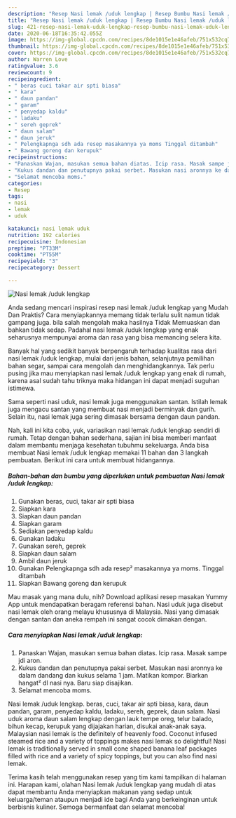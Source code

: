 ```yaml
---
description: "Resep Nasi lemak /uduk lengkap | Resep Bumbu Nasi lemak /uduk lengkap Yang Sedap"
title: "Resep Nasi lemak /uduk lengkap | Resep Bumbu Nasi lemak /uduk lengkap Yang Sedap"
slug: 421-resep-nasi-lemak-uduk-lengkap-resep-bumbu-nasi-lemak-uduk-lengkap-yang-sedap
date: 2020-06-18T16:35:42.055Z
image: https://img-global.cpcdn.com/recipes/8de1015e1e46afeb/751x532cq70/nasi-lemak-uduk-lengkap-foto-resep-utama.jpg
thumbnail: https://img-global.cpcdn.com/recipes/8de1015e1e46afeb/751x532cq70/nasi-lemak-uduk-lengkap-foto-resep-utama.jpg
cover: https://img-global.cpcdn.com/recipes/8de1015e1e46afeb/751x532cq70/nasi-lemak-uduk-lengkap-foto-resep-utama.jpg
author: Warren Love
ratingvalue: 3.6
reviewcount: 9
recipeingredient:
- " beras cuci takar air spti biasa"
- " kara"
- " daun pandan"
- " garam"
- " penyedap kaldu"
- " ladaku"
- " sereh geprek"
- " daun salam"
- " daun jeruk"
- " Pelengkapnga sdh ada resep masakannya ya moms Tinggal ditambah"
- " Bawang goreng dan kerupuk"
recipeinstructions:
- "Panaskan Wajan, masukan semua bahan diatas. Icip rasa. Masak sampe jdi aron."
- "Kukus dandan dan penutupnya pakai serbet. Masukan nasi aronnya ke dalam dandang dan kukus selama 1 jam. Matikan kompor. Biarkan hangat² dl nasi nya. Baru siap disajikan."
- "Selamat mencoba moms."
categories:
- Resep
tags:
- nasi
- lemak
- uduk

katakunci: nasi lemak uduk 
nutrition: 192 calories
recipecuisine: Indonesian
preptime: "PT33M"
cooktime: "PT55M"
recipeyield: "3"
recipecategory: Dessert

---
```



![Nasi lemak /uduk lengkap](https://img-global.cpcdn.com/recipes/8de1015e1e46afeb/751x532cq70/nasi-lemak-uduk-lengkap-foto-resep-utama.jpg)

Anda sedang mencari inspirasi resep nasi lemak /uduk lengkap yang Mudah Dan Praktis? Cara menyiapkannya memang tidak terlalu sulit namun tidak gampang juga. bila salah mengolah maka hasilnya Tidak Memuaskan dan bahkan tidak sedap. Padahal nasi lemak /uduk lengkap yang enak seharusnya mempunyai aroma dan rasa yang bisa memancing selera kita.

Banyak hal yang sedikit banyak berpengaruh terhadap kualitas rasa dari nasi lemak /uduk lengkap, mulai dari jenis bahan, selanjutnya pemilihan bahan segar, sampai cara mengolah dan menghidangkannya. Tak perlu pusing jika mau menyiapkan nasi lemak /uduk lengkap yang enak di rumah, karena asal sudah tahu triknya maka hidangan ini dapat menjadi suguhan istimewa.

Sama seperti nasi uduk, nasi lemak juga menggunakan santan. Istilah lemak juga mengacu santan yang membuat nasi menjadi berminyak dan gurih. Selain itu, nasi lemak juga sering dimasak bersama dengan daun pandan.


Nah, kali ini kita coba, yuk, variasikan nasi lemak /uduk lengkap sendiri di rumah. Tetap dengan bahan sederhana, sajian ini bisa memberi manfaat dalam membantu menjaga kesehatan tubuhmu sekeluarga. Anda bisa membuat Nasi lemak /uduk lengkap memakai 11 bahan dan 3 langkah pembuatan. Berikut ini cara untuk membuat hidangannya.

<!--inarticleads1-->

##### Bahan-bahan dan bumbu yang diperlukan untuk pembuatan Nasi lemak /uduk lengkap:

1. Gunakan  beras, cuci, takar air spti biasa
1. Siapkan  kara
1. Siapkan  daun pandan
1. Siapkan  garam
1. Sediakan  penyedap kaldu
1. Gunakan  ladaku
1. Gunakan  sereh, geprek
1. Siapkan  daun salam
1. Ambil  daun jeruk
1. Gunakan  Pelengkapnga sdh ada resep² masakannya ya moms. Tinggal ditambah
1. Siapkan  Bawang goreng dan kerupuk


Mau masak yang mana dulu, nih? Download aplikasi resep masakan Yummy App untuk mendapatkan beragam referensi bahan. Nasi uduk juga disebut nasi lemak oleh orang melayu khususnya di Malaysia. Nasi yang dimasak dengan santan dan aneka rempah ini sangat cocok dimakan dengan. 

<!--inarticleads2-->

##### Cara menyiapkan Nasi lemak /uduk lengkap:

1. Panaskan Wajan, masukan semua bahan diatas. Icip rasa. Masak sampe jdi aron.
1. Kukus dandan dan penutupnya pakai serbet. Masukan nasi aronnya ke dalam dandang dan kukus selama 1 jam. Matikan kompor. Biarkan hangat² dl nasi nya. Baru siap disajikan.
1. Selamat mencoba moms.


Nasi lemak /uduk lengkap. beras, cuci, takar air spti biasa, kara, daun pandan, garam, penyedap kaldu, ladaku, sereh, geprek, daun salam. Nasi uduk aroma daun salam lengkap dengan lauk tempe oreg, telur balado, bihun kecap, kerupuk yang dijajakan harian, disukai anak-anak saya. Malaysian nasi lemak is the definitely of heavenly food. Coconut infused steamed rice and a variety of toppings makes nasi lemak so delightful! Nasi lemak is traditionally served in small cone shaped banana leaf packages filled with rice and a variety of spicy toppings, but you can also find nasi lemak. 

Terima kasih telah menggunakan resep yang tim kami tampilkan di halaman ini. Harapan kami, olahan Nasi lemak /uduk lengkap yang mudah di atas dapat membantu Anda menyiapkan makanan yang sedap untuk keluarga/teman ataupun menjadi ide bagi Anda yang berkeinginan untuk berbisnis kuliner. Semoga bermanfaat dan selamat mencoba!
